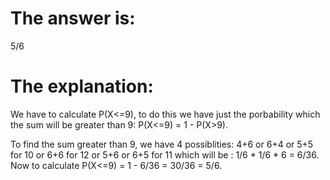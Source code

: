 # The answer is:
5/6

# The explanation:

We have to calculate P(X<=9), to do this we have just the porbability which the sum will be greater than 9: P(X<=9) = 1 - P(X>9).

To find the sum greater than 9, we have 4 possiblities: 4+6 or 6+4 or 5+5 for 10 or 6+6 for 12 or 5+6 or 6+5 for 11 which will be : 1/6 * 1/6 * 6 = 6/36. 
Now to calculate P(X<=9) = 1 - 6/36 = 30/36 = 5/6.
